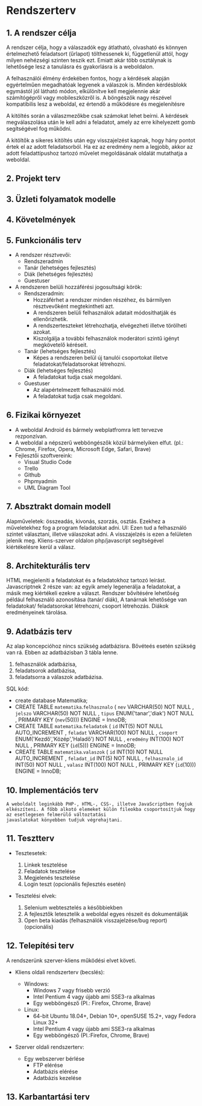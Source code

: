 # Rendszerterv

## 1. A rendszer célja
A rendszer célja, hogy a válaszadók egy átlatható, olvasható és könnyen értelmezhető feladatsort (űrlapot) tölthessenek ki, függetlenül attól, hogy milyen nehézségi szinten teszik ezt. 
Emiatt akár több osztálynak is lehetősége lesz a tanulásra és gyakorlásra is a weboldalon.

A felhasználói élmény érdekében fontos, hogy a kérdések alapján egyértelműen megadhatóak legyenek a válaszok is. 
Minden kérdésblokk egymástól jól látható módon, elkülönítve kell megjelennie akár számítógépről vagy mobileszközről is. A böngészők nagy részével kompatibilis lesz a weboldal, ez értendő a működésre és megjelenítésre

A kitöltés során a válaszmezőkbe csak számokat lehet beírni. A kérdések megválaszolása után le kell adni a feladatot, amely az erre kihelyezett gomb segítségével fog működni.

A kitöltők a sikeres kitöltés után egy visszajelzést kapnak, hogy hány pontot értek el az adott feladatsorból. Ha ez az eredmény nem a legjobb, akkor az adott feladattípushoz tartozó művelet megoldásának oldalát mutathatja a weboldal.
## 2. Projekt terv

## 3. Üzleti folyamatok modelle

## 4. Követelmények

## 5. Funkcionális terv
* A rendszer résztvevői:
    * Rendszeradmin
    * Tanár (lehetséges fejlesztés)
    * Diák (lehetséges fejlesztés)
    * Guestuser
* A rendszeren belüli hozzáférési jogosultsági körök:
    * Rendszeradmin:
        * Hozzáférhet a rendszer minden részéhez, és bármilyen résztvevőként megtekintheti azt.
        * A rendszeren belüli felhasználok adatait módosíthatják és ellenőrizhetik.
        * A rendszerteszteket létrehozhatja, elvégezheti illetve törölheti azokat.
        * Kiszolgálja a további felhasználok moderátori szintű igényt megkövetelő kéréseit.
    * Tanár (lehetséges fejlesztés)
        * Képes a rendszeren belül új tanulói csoportokat illetve feladatokat/feladatsorokat létrehozni.
    * Diák (lehetséges fejlesztés)
        * A feladatokat tudja csak megoldani.
    * Guestuser
        * Az alapértelmezett felhasználói mód.
        * A feladatokat tudja csak megoldani.
## 6. Fizikai környezet
* A weboldal Android és bármely webplatfromra lett tervezve rezponzívan.
* A weboldal a népszerű webböngészők közül bármelyiken elfut. (pl.: Chrome, Firefox, Opera, Microsoft Edge, Safari, Brave)
* Fejlesztői szoftvereink:
    * Visual Studio Code
    * Trello
    * Github
    * Phpmyadmin
    * UML Diagram Tool
## 7. Absztrakt domain modell

Alapműveletek: összeadás, kivonás, szorzás, osztás. Ezekhez a műveletekhez fog a program feladatokat adni.
UI: Ezen tud a felhasználó szintet választani, illetve válaszokat adni. A visszajelzés is ezen a felületen jelenik meg.
Kliens-szerver oldalon php/javascript segítségével kiértékelésre kerül a válasz. 

## 8. Architekturális terv

HTML megjeleníti a feladatokat és a feladatokhoz tartozó leírást.
Javascriptnek 2 része van: az egyik amely legenerálja a feladatokat, a másik meg kiértékeli ezekre a választ.
Rendszer bővítésére lehetőség például felhasználó azonosítása (tanár/ diák), A tanárnak lehetősége van feladatokat/ feladatsorokat létrehozni, csoport létrehozás. Diákok eredményeinek tárolása.

## 9. Adatbázis terv

Az alap koncepcióhoz nincs szükség adatbázisra. 
Bővéteés esetén szükség van rá. Ebben az adatbázisban 3 tábla lenne.
1. felhasználók adatbázisa, 
2. feladatsorok adatbázisa, 
3. feladatsorra a válaszok adatbázisa.

SQL kód:
* create database Matematika;
* CREATE TABLE `matematika`.`felhasznalo` ( `nev` VARCHAR(50) NOT NULL , `jelszo` VARCHAR(50) NOT NULL , `tipus` ENUM('tanar','diak') NOT NULL , PRIMARY KEY (`nev`(50))) ENGINE = InnoDB;
* CREATE TABLE `matematika`.`feladatok` ( `id` INT(5) NOT NULL AUTO_INCREMENT , `feladat` VARCHAR(100) NOT NULL , `csoport` ENUM('Kezdő','Közép','Haladő') NOT NULL , `eredmény` INT(100) NOT NULL , PRIMARY KEY (`id`(5))) ENGINE = InnoDB;
* CREATE TABLE `matematika`.`valaszok` ( `id` INT(10) NOT NULL AUTO_INCREMENT , `feladat_id` INT(5) NOT NULL , `felhasznalo_id` INT(50) NOT NULL , `valasz` INT(100) NOT NULL , PRIMARY KEY (`id`(10))) ENGINE = InnoDB;
## 10. Implementációs terv
    A weboldalt leginkább PHP-, HTML-, CSS-, illetve JavaScriptben fogjuk elkészíteni. A főbb alkotó elemeket külön fileokba csoportosítjuk hogy az esetlegesen felmerülő változtatási
    javaslatokat könyebben tudjuk végrehajtani.

## 11. Tesztterv
* Tesztesetek:
    1. Linkek tesztelése
    2. Feladatok tesztelése
    3. Megjelenés tesztelése
    4. Login teszt (opcionális fejlesztés esetén)

* Tesztelési elvek:
    1. Selenium webtesztelés a későbbiekben
    2. A fejlesztők letesztelik a weboldal egyes részeit és dokumentálják
    3. Open beta kiadás (felhasználók visszajelzése/bug report)(opcionális)

## 12. Telepítési terv
A rendszerünk szerver-kliens működési elvet követi.
* Kliens oldali rendszerterv (becslés):
    * Windows:
        * Windows 7 vagy frisebb verzió
        * Intel Pentium 4 vagy újabb ami SSE3-ra alkalmas
        * Egy webböngésző (Pl.: Firefox, Chrome, Brave)
    * Linux:
        * 64-bit Ubuntu 18.04+, Debian 10+, openSUSE 15.2+, vagy Fedora Linux 32+
        * Intel Pentium 4 vagy újabb ami SSE3-ra alkalmas
        * Egy webböngésző (Pl.:Firefox, Chrome, Brave)

* Szerver oldali rendszerterv:
    * Egy webszerver bérlése
        * FTP elérése
        * Adatbázis elérése
        * Adatbázis kezelése

## 13. Karbantartási terv
